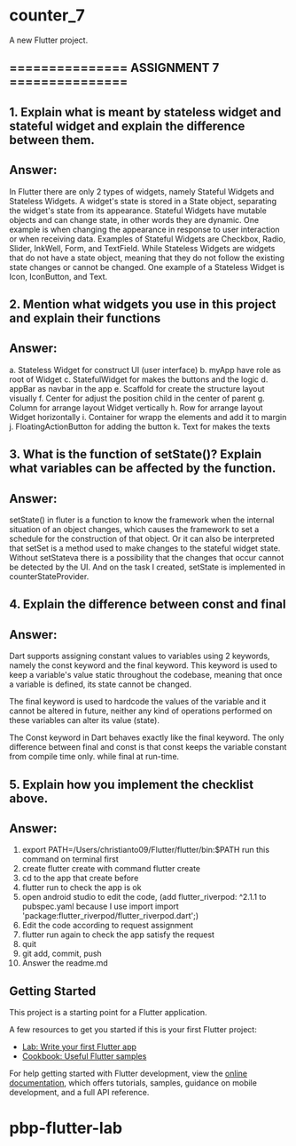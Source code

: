 # counter_7

A new Flutter project.

## =============== ASSIGNMENT 7 ===============

## 1. Explain what is meant by stateless widget and stateful widget and explain the difference between them.
## Answer: 

In Flutter there are only 2 types of widgets, namely Stateful Widgets and Stateless Widgets.
A widget's state is stored in a State object, separating the widget's state from its appearance. Stateful Widgets have mutable objects and can change state, in other words they are dynamic. One example is when changing the appearance in response to user interaction or when receiving data. Examples of Stateful Widgets are Checkbox, Radio, Slider, InkWell, Form, and TextField. While Stateless Widgets are widgets that do not have a state object, meaning that they do not follow the existing state changes or cannot be changed. One example of a Stateless Widget is Icon, IconButton, and Text.

## 2. Mention what widgets you use in this project and explain their functions
## Answer:
a. Stateless Widget for construct UI (user interface)
b. myApp have role as root of Widget
c. StatefulWidget for makes the buttons and the logic
d. appBar as navbar in the app
e. Scaffold for create the structure layout visually
f. Center for adjust the position child in the center of parent
g. Column for arrange layout Widget vertically
h. Row for arrange layout Widget horizontally
i. Container for wrapp the elements and add it to margin
j. FloatingActionButton for adding the button
k. Text for makes the texts

## 3. What is the function of setState()? Explain what variables can be affected by the function.
## Answer:
setState() in fluter is a function to know the framework when the internal situation of an object changes, which causes the framework to set a schedule for the construction of that object. Or it can also be interpreted that setSet is a method used to make changes to the stateful widget state. Without setStateva there is a possibility that the changes that occur cannot be detected by the UI. And on the task I created, setState is implemented in counterStateProvider.

## 4. Explain the difference between const and final
## Answer:
Dart supports assigning constant values ​​to variables using 2 keywords, namely the const keyword and the final keyword. This keyword is used to keep a variable's value static throughout the codebase, meaning that once a variable is defined, its state cannot be changed.

The final keyword is used to hardcode the values ​​of the variable and it cannot be altered in future, neither any kind of operations performed on these variables can alter its value (state).

The Const keyword in Dart behaves exactly like the final keyword. The only difference between final and const is that const keeps the variable constant from compile time only. while final at run-time.

## 5. Explain how you implement the checklist above.
## Answer:
1. export PATH=/Users/christianto09/Flutter/flutter/bin:$PATH run this command on terminal first
2. create flutter create with command flutter create
3. cd to the app that create before
4. flutter run to check the app is ok
5. open android studio to edit the code, (add flutter_riverpod: ^2.1.1 to pubspec.yaml because I use import import 'package:flutter_riverpod/flutter_riverpod.dart';)
6. Edit the code according to request assignment
7. flutter run again to check the app satisfy the request
8. quit
9. git add, commit, push
10. Answer the readme.md

## Getting Started

This project is a starting point for a Flutter application.

A few resources to get you started if this is your first Flutter project:

- [Lab: Write your first Flutter app](https://docs.flutter.dev/get-started/codelab)
- [Cookbook: Useful Flutter samples](https://docs.flutter.dev/cookbook)

For help getting started with Flutter development, view the
[online documentation](https://docs.flutter.dev/), which offers tutorials,
samples, guidance on mobile development, and a full API reference.
# pbp-flutter-lab
